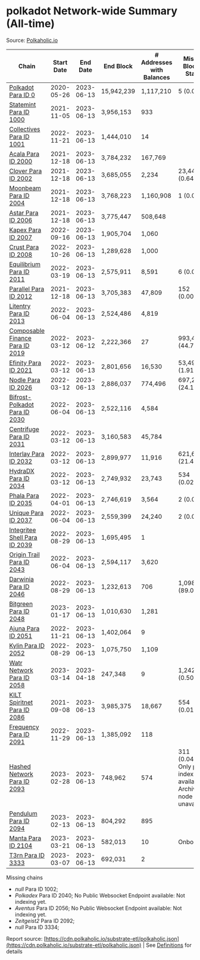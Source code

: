 # polkadot Network-wide Summary (All-time)

Source: [Polkaholic.io](https://polkaholic.io)


| Chain            | Start Date | End Date | End Block | # Addresses with Balances | Missing Blocks / Status |
| ---------------- | ---------- | ---------| --------- | ------------------------- | ----------------------- |
| [Polkadot Para ID 0](/polkadot/0-polkadot) | 2020-05-26 | 2023-06-13 | 15,942,239 |  1,117,210 | 5 (0.00%)  |
| [Statemint Para ID 1000](/polkadot/1000-statemint) | 2021-11-05 | 2023-06-13 | 3,956,153 |  933 |    |
| [Collectives Para ID 1001](/polkadot/1001-collectives) | 2022-11-21 | 2023-06-13 | 1,444,010 |  14 |    |
| [Acala Para ID 2000](/polkadot/2000-acala) | 2021-12-18 | 2023-06-13 | 3,784,232 |  167,769 |    |
| [Clover Para ID 2002](/polkadot/2002-clover) | 2021-12-18 | 2023-06-13 | 3,685,055 |  2,234 | 23,445 (0.64%)  |
| [Moonbeam Para ID 2004](/polkadot/2004-moonbeam) | 2021-12-18 | 2023-06-13 | 3,768,223 |  1,160,908 | 1 (0.00%)  |
| [Astar Para ID 2006](/polkadot/2006-astar) | 2021-12-18 | 2023-06-13 | 3,775,447 |  508,648 |    |
| [Kapex Para ID 2007](/polkadot/2007-kapex) | 2022-09-16 | 2023-06-13 | 1,905,704 |  1,060 |    |
| [Crust Para ID 2008](/polkadot/2008-crust) | 2022-10-26 | 2023-06-13 | 1,289,628 |  1,000 |    |
| [Equilibrium Para ID 2011](/polkadot/2011-equilibrium) | 2022-03-19 | 2023-06-13 | 2,575,911 |  8,591 | 6 (0.00%)  |
| [Parallel Para ID 2012](/polkadot/2012-parallel) | 2021-12-18 | 2023-06-13 | 3,705,383 |  47,809 | 152 (0.00%)  |
| [Litentry Para ID 2013](/polkadot/2013-litentry) | 2022-06-04 | 2023-06-13 | 2,524,486 |  4,819 |    |
| [Composable Finance Para ID 2019](/polkadot/2019-composable) | 2022-03-12 | 2023-06-12 | 2,222,366 |  27 | 993,424 (44.70%)  |
| [Efinity Para ID 2021](/polkadot/2021-efinity) | 2022-03-12 | 2023-06-13 | 2,801,656 |  16,530 | 53,497 (1.91%)  |
| [Nodle Para ID 2026](/polkadot/2026-nodle) | 2022-03-12 | 2023-06-13 | 2,886,037 |  774,496 | 697,249 (24.16%)  |
| [Bifrost-Polkadot Para ID 2030](/polkadot/2030-bifrost-dot) | 2022-06-04 | 2023-06-13 | 2,522,116 |  4,584 |    |
| [Centrifuge Para ID 2031](/polkadot/2031-centrifuge) | 2022-03-12 | 2023-06-13 | 3,160,583 |  45,784 |    |
| [Interlay Para ID 2032](/polkadot/2032-interlay) | 2022-03-12 | 2023-06-13 | 2,899,977 |  11,916 | 621,626 (21.44%)  |
| [HydraDX Para ID 2034](/polkadot/2034-hydradx) | 2022-03-12 | 2023-06-13 | 2,749,932 |  23,743 | 534 (0.02%)  |
| [Phala Para ID 2035](/polkadot/2035-phala) | 2022-04-01 | 2023-06-13 | 2,746,619 |  3,564 | 2 (0.00%)  |
| [Unique Para ID 2037](/polkadot/2037-unique) | 2022-06-04 | 2023-06-13 | 2,559,399 |  24,240 | 2 (0.00%)  |
| [Integritee Shell Para ID 2039](/polkadot/2039-integritee-shell) | 2022-08-29 | 2023-06-13 | 1,695,495 |  1 |    |
| [Origin Trail Para ID 2043](/polkadot/2043-origintrail) | 2022-06-04 | 2023-06-13 | 2,594,117 |  3,620 |    |
| [Darwinia Para ID 2046](/polkadot/2046-darwinia) | 2022-08-29 | 2023-06-13 | 1,232,613 |  706 | 1,098,159 (89.09%)  |
| [Bitgreen Para ID 2048](/polkadot/2048-bitgreen) | 2023-01-17 | 2023-06-13 | 1,010,630 |  1,281 |    |
| [Ajuna Para ID 2051](/polkadot/2051-ajuna) | 2022-11-21 | 2023-06-13 | 1,402,064 |  9 |    |
| [Kylin Para ID 2052](/polkadot/2052-kylin) | 2022-08-29 | 2023-06-13 | 1,075,750 |  1,109 |    |
| [Watr Network Para ID 2058](/polkadot/2058-watr) | 2023-03-14 | 2023-04-18 | 247,348 |  9 | 1,242 (0.50%)  |
| [KILT Spiritnet Para ID 2086](/polkadot/2086-kilt) | 2021-09-08 | 2023-06-13 | 3,985,375 |  18,667 | 554 (0.01%)  |
| [Frequency Para ID 2091](/polkadot/2091-frequency) | 2022-11-29 | 2023-06-13 | 1,385,092 |  118 |    |
| [Hashed Network Para ID 2093](/polkadot/2093-hashed) | 2023-02-28 | 2023-06-13 | 748,962 |  574 | 311 (0.04%) Only partial index available: Archive node unavailable |
| [Pendulum Para ID 2094](/polkadot/2094-pendulum) | 2023-02-13 | 2023-06-13 | 804,292 |  895 |    |
| [Manta Para ID 2104](/polkadot/2104-manta) | 2023-03-21 | 2023-06-13 | 582,013 |  10 |   Onboarding |
| [T3rn Para ID 3333](/polkadot/3333-t3rn) | 2023-03-07 | 2023-06-13 | 692,031 |  2 |    |

Missing chains


* *null* Para ID 1002; 
* *Polkadex* Para ID 2040; No Public Websocket Endpoint available: Not indexing yet.
* *Aventus* Para ID 2056; No Public Websocket Endpoint available: Not indexing yet.
* *Zeitgeist2* Para ID 2092; 
* *null* Para ID 3334; 

Report source: [https://cdn.polkaholic.io/substrate-etl/polkaholic.json](https://cdn.polkaholic.io/substrate-etl/polkaholic.json) | See [Definitions](/DEFINITIONS.md) for details
